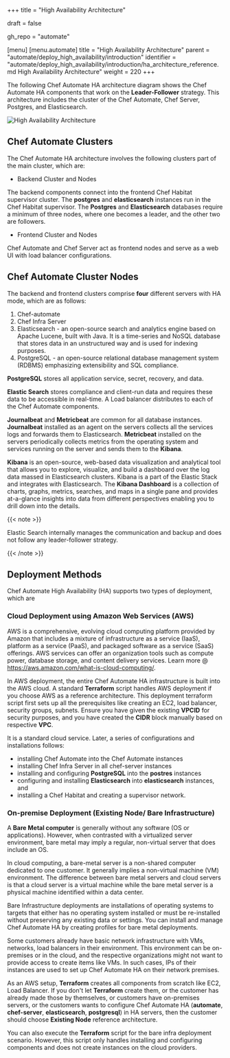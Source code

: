 +++
title = "High Availability Architecture"

draft = false

gh_repo = "automate"

[menu]
  [menu.automate]
    title = "High Availability Architecture"
    parent = "automate/deploy_high_availability/introduction"
    identifier = "automate/deploy_high_availability/introduction/ha_architecture_reference.md High Availability Architecture"
    weight = 220
+++

The following Chef Automate HA architecture diagram shows the Chef Automate HA components that work on the **Leader-Follower** strategy. This architecture includes the cluster of the Chef Automate, Chef Server, Postgres, and Elasticsearch.

![High Availability Architecture](/images/automate/ha_architecture.png)

## Chef Automate Clusters

The Chef Automate HA architecture involves the following clusters part of the main cluster, which are:

- Backend Cluster and Nodes

The backend components connect into the frontend Chef Habitat supervisor cluster. The **postgres** and **elasticsearch** instances run in the Chef Habitat supervisor. The **Postgres** and **Elasticsearch** databases require a minimum of three nodes, where one becomes a leader, and the other two are followers.

- Frontend Cluster and Nodes

Chef Automate and Chef Server act as frontend nodes and serve as a web UI with load balancer configurations.

## Chef Automate Cluster Nodes

The backend and frontend clusters comprise **four** different servers with HA mode, which are as follows:

1. Chef-automate
2. Chef Infra Server
3. Elasticsearch - an open-source search and analytics engine based on Apache Lucene, built with Java. It is a time-series and NoSQL database that stores data in an unstructured way and is used for indexing purposes.
4. PostgreSQL - an open-source relational database management system (RDBMS) emphasizing extensibility and SQL compliance.

<!-- ! -- These four components reside in a VPC under one network in AWS. Every node sits on a specific machine irrespective of a database. Single database for all three nodes of Chef Automate. -->

**PostgreSQL** stores all application service, secret, recovery, and data. 

**Elastic Search** stores compliance and client-run data and requires these data to be accessible in real-time. A Load balancer distributes to each of the Chef Automate components.

**Journalbeat** and **Metricbeat** are common for all database instances. **Journalbeat** installed as an agent on the servers collects all the services logs and forwards them to Elasticsearch. **Metricbeat** installed on the servers periodically collects metrics from the operating system and services running on the server and sends them to the **Kibana**.

**Kibana** is an open-source, web-based data visualization and analytical tool that allows you to explore, visualize, and build a dashboard over the log data massed in Elasticsearch clusters. Kibana is a part of the Elastic Stack and integrates with Elasticsearch. The **Kibana Dashboard** is a collection of charts, graphs, metrics, searches, and maps in a single pane and provides at-a-glance insights into data from different perspectives enabling you to drill down into the details.

{{< note >}}

Elastic Search internally manages the communication and backup and does not follow any leader-follower strategy.

{{< /note >}}

## Deployment Methods

Chef Automate High Availability (HA) supports two types of deployment, which are

### Cloud Deployment using Amazon Web Services (AWS)

AWS is a comprehensive, evolving cloud computing platform provided by Amazon that includes a mixture of infrastructure as a service (IaaS), platform as a service (PaaS), and packaged software as a service (SaaS) offerings. AWS services can offer an organization tools such as compute power, database storage, and content delivery services. Learn more @ <https://aws.amazon.com/what-is-cloud-computing/>.

In AWS deployment, the entire Chef Automate HA infrastructure is built into the AWS cloud. A standard **Terraform** script handles AWS deployment if you choose AWS as a reference architecture. This deployment terraform script first sets up all the prerequisites like creating an EC2, load balancer, security groups, subnets. Ensure you have given the existing **VPCID** for security purposes, and you have created the **CIDR** block manually based on respective **VPC**.

It is a standard cloud service. Later, a series of configurations and installations follows:

- installing Chef Automate into the Chef Automate instances
- installing Chef Infra Server in all chef-server instances
- installing and configuring **PostgreSQL** into the **postres** instances
- configuring and installing **Elasticsearch** into **elasticsearch** instances, and
- installing a Chef Habitat and creating a supervisor network.

### On-premise Deployment (Existing Node/ Bare Infrastructure)

A **Bare Metal computer** is generally without any software (OS or applications). However, when contrasted with a virtualized server environment, bare metal may imply a regular, non-virtual server that does include an OS.

In cloud computing, a bare-metal server is a non-shared computer dedicated to one customer. It generally implies a non-virtual machine (VM) environment. The difference between bare metal servers and cloud servers is that a cloud server is a virtual machine while the bare metal server is a physical machine identified within a data center.

Bare Infrastructure deployments are installations of operating systems to targets that either has no operating system installed or must be re-installed without preserving any existing data or settings. You can install and manage Chef Automate HA by creating profiles for bare metal deployments.

Some customers already have basic network infrastructure with VMs, networks, load balancers in their environment. This environment can be on-premises or in the cloud, and the respective organizations might not want to provide access to create items like VMs. In such cases, IPs of their instances are used to set up Chef Automate HA on their network premises.

As an AWS setup, **Terraform** creates all components from scratch like EC2, Load Balancer. If you don't let **Terraform** create them, or the customer has already made those by themselves, or customers have on-premises servers, or the customers wants to configure Chef Automate HA (**automate**, **chef-server**, **elasticsearch**, **postgresql**) in HA servers, then the customer should choose **Existing Node** reference architecture.

You can also execute the **Terraform** script for the bare infra deployment scenario. However, this script only handles installing and configuring components and does not create instances on the cloud providers.
